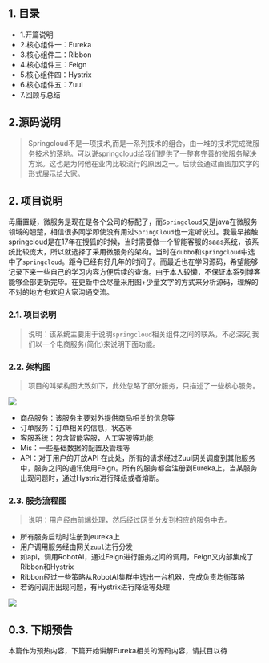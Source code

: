 ## 1. 目录
- 1.开篇说明 
- 2.核心组件一：Eureka
- 3.核心组件二：Ribbon
- 4.核心组件三：Feign
- 5.核心组件四：Hystrix
- 6.核心组件五：Zuul
- 7.回顾与总结

## 2.源码说明
> Springcloud不是一项技术,而是一系列技术的组合，由一堆的技术完成微服务技术的落地。可以说springcloud给我们提供了一整套完善的微服务解决方案。这也是为何他在业内比较流行的原因之一。后续会通过画图加文字的形式展示给大家。
## 2. 项目说明
毋庸置疑，微服务是现在是各个公司的标配了，而`Springcloud`又是java在微服务领域的翘楚，相信很多同学即使没有用过`SpringCloud`也一定听说过。我最早接触springcloud是在17年在搜狐的时候，当时需要做一个智能客服的saas系统，该系统比较庞大，所以就选择了采用微服务的架构。当时在`dubbo`和`springcloud`中选中了`springcloud`。距今已经有好几年的时间了。而最近也在学习源码，希望能够记录下来一些自己的学习内容方便后续的查询。由于本人较懒，不保证本系列博客能够全部更新完毕。在更新中会尽量采用图+少量文字的方式来分析源码，理解的不对的地方也欢迎大家沟通交流。
### 2.1. 项目说明
> 说明：该系统主要用于说明`springcloud`相关组件之间的联系，不必深究,我们以一个电商服务(简化)来说明下面功能。

### 2.2. 架构图
> 项目的叫架构图大致如下，此处忽略了部分服务，只描述了一些核心服务。

![](https://tva1.sinaimg.cn/large/007S8ZIlly1gizib7zykuj31500u0adx.jpg)
 - 商品服务：该服务主要对外提供商品相关的信息等
 - 订单服务：订单相关的信息，状态等
 - 客服系统：包含智能客服，人工客服等功能
 - Mis：一些基础数据的配置及管理等
 - API：对于用户的开放API
在此处，所有的请求经过Zuul网关调度到其他服务中，服务之间的通讯使用Feign。所有的服务都会注册到Eureka上，当某服务出现问题时，通过Hystrix进行降级或者熔断。

### 2.3. 服务流程图
> 说明：用户经由前端处理，然后经过网关分发到相应的服务中去。
 - 所有服务启动时注册到eureka上
 - 用户调用服务经由网关`zuul`进行分发
 - 如api，调用RobotAI，通过Feign进行服务之间的调用，Feign又内部集成了Ribbon和Hystrix
 - Ribbon经过一些策略从RobotAI集群中选出一台机器，完成负责均衡策略
 - 若访问调用出现问题，有Hystrix进行降级等处理

![](https://tva1.sinaimg.cn/large/007S8ZIlly1giziikxhapj30zh0u0adx.jpg)

## 0.3. 下期预告
本篇作为预热内容，下篇开始讲解Eureka相关的源码内容，请拭目以待